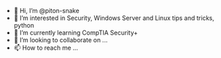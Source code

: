 - 👋 Hi, I’m @piton-snake
- 👀 I’m interested in Security, Windows Server and Linux tips and tricks, python
- 🌱 I’m currently learning CompTIA Security+ 
- 💞️ I’m looking to collaborate on ...
- 📫 How to reach me ...

<!---
piton-snake/piton-snake is a ✨ special ✨ repository because its `README.md` (this file) appears on your GitHub profile.
You can click the Preview link to take a look at your changes.
--->
